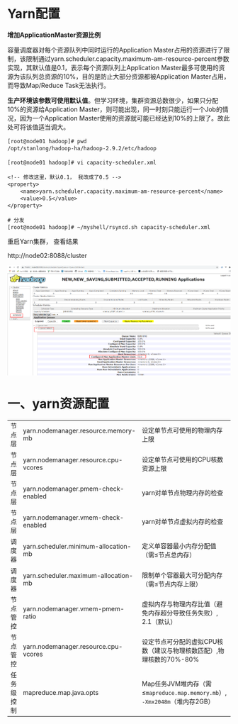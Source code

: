# Yarn配置

**增加ApplicationMaster资源比例**

容量调度器对每个资源队列中同时运行的Application Master占用的资源进行了限制，该限制通过yarn.scheduler.capacity.maximum-am-resource-percent参数实现，其默认值是0.1，表示每个资源队列上Application Master最多可使用的资源为该队列总资源的10%，目的是防止大部分资源都被Application Master占用，而导致Map/Reduce Task无法执行。

**生产环境该参数可使用默认值**。但学习环境，集群资源总数很少，如果只分配10%的资源给Application Master，则可能出现，同一时刻只能运行一个Job的情况，因为一个Application Master使用的资源就可能已经达到10%的上限了。故此处可将该值适当调大。

```shell
[root@node01 hadoop]# pwd
/opt/stanlong/hadoop-ha/hadoop-2.9.2/etc/hadoop

[root@node01 hadoop]# vi capacity-scheduler.xml

<!-- 修改这里，默认0.1， 我改成了0.5 -->
<property>
    <name>yarn.scheduler.capacity.maximum-am-resource-percent</name>
    <value>0.5</value> 
</property>

# 分发
[root@node01 hadoop]# ~/myshell/rsyncd.sh capacity-scheduler.xml 
```

重启Yarn集群， 查看结果

http://node02:8088/cluster

![](./doc/14.png)



# 一、yarn资源配置

|            |                                      |                                                              |
| ---------- | ------------------------------------ | ------------------------------------------------------------ |
| 节点层     | yarn.nodemanager.resource.memory-mb  | 设定单节点可使用的物理内存上限                               |
| 节点层     | yarn.nodemanager.resource.cpu-vcores | 设定单节点可使用的CPU核数资源上限                            |
| 节点层     | yarn.nodemanager.pmem-check-enabled  | yarn对单节点物理内存的检查                                   |
| 节点层     | yarn.nodemanager.vmem-check-enabled  | yarn对单节点虚拟内存的检查                                   |
| 调度器     | yarn.scheduler.minimum-allocation-mb | 定义单容器最小内存分配值（需≤节点总内存）                    |
| 调度器     | yarn.scheduler.maximum-allocation-mb | 限制单个容器最大可分配内存（需≤节点内存上限）                |
| 节点管控   | yarn.nodemanager.vmem-pmem-ratio     | 虚拟内存与物理内存比值（避免内存超分导致任务失败）, 2.1（默认） |
| 节点管控   | yarn.nodemanager.resource.cpu-vcores | 设定节点可分配的虚拟CPU核数（建议与物理核数匹配）,物理核数的70%-80% |
| ‌任务级控制 | mapreduce.map.java.opts              | Map任务JVM堆内存（需≤`mapreduce.map.memory.mb`）, `-Xmx2048m`（堆内存2GB） |

